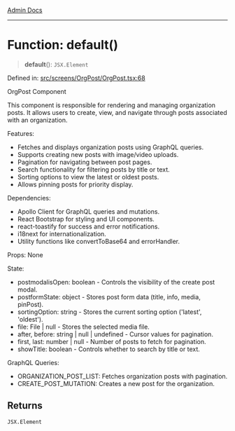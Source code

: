 [Admin Docs](/)

***

# Function: default()

> **default**(): `JSX.Element`

Defined in: [src/screens/OrgPost/OrgPost.tsx:68](https://github.com/PalisadoesFoundation/talawa-admin/blob/main/src/screens/OrgPost/OrgPost.tsx#L68)

OrgPost Component

This component is responsible for rendering and managing organization posts.
It allows users to create, view, and navigate through posts associated with an organization.

Features:
- Fetches and displays organization posts using GraphQL queries.
- Supports creating new posts with image/video uploads.
- Pagination for navigating between post pages.
- Search functionality for filtering posts by title or text.
- Sorting options to view the latest or oldest posts.
- Allows pinning posts for priority display.

Dependencies:
- Apollo Client for GraphQL queries and mutations.
- React Bootstrap for styling and UI components.
- react-toastify for success and error notifications.
- i18next for internationalization.
- Utility functions like convertToBase64 and errorHandler.

Props: None

State:
- postmodalisOpen: boolean - Controls the visibility of the create post modal.
- postformState: object - Stores post form data (title, info, media, pinPost).
- sortingOption: string - Stores the current sorting option ('latest', 'oldest').
- file: File | null - Stores the selected media file.
- after, before: string | null | undefined - Cursor values for pagination.
- first, last: number | null - Number of posts to fetch for pagination.
- showTitle: boolean - Controls whether to search by title or text.

GraphQL Queries:
- ORGANIZATION_POST_LIST: Fetches organization posts with pagination.
- CREATE_POST_MUTATION: Creates a new post for the organization.

## Returns

`JSX.Element`
